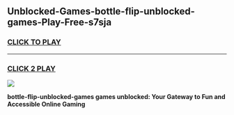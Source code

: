 
## Unblocked-Games-bottle-flip-unblocked-games-Play-Free-s7sja
<h3>
<a href="https://premium76.site?title=bottle-flip-unblocked-games&ref=17A">CLICK TO PLAY</a></h3>
<hr>

<h3>
<a href="https://premium76.site?title=bottle-flip-unblocked-games&ref=17A">CLICK 2 PLAY</a>
  
</h3>

<a href="https://premium76.site?title=bottle-flip-unblocked-games&ref=17A"><img src="https://clearcache.store/games.png"></a>


**bottle-flip-unblocked-games games unblocked: Your Gateway to Fun and Accessible Online Gaming**
